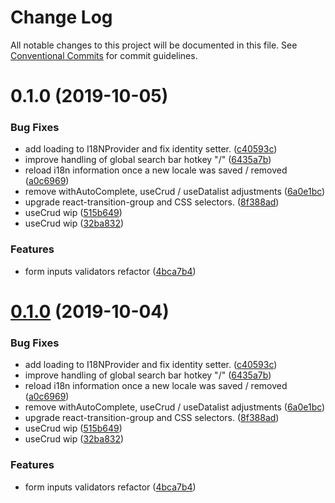 # Change Log

All notable changes to this project will be documented in this file.
See [Conventional Commits](https://conventionalcommits.org) for commit guidelines.

<a name="0.1.0"></a>
# 0.1.0 (2019-10-05)


### Bug Fixes

* add loading to I18NProvider and fix identity setter. ([c40593c](https://github.com/webiny/webiny-js/commit/c40593c))
* improve handling of global search bar hotkey "/" ([6435a7b](https://github.com/webiny/webiny-js/commit/6435a7b))
* reload i18n information once a new locale was saved / removed ([a0c6969](https://github.com/webiny/webiny-js/commit/a0c6969))
* remove withAutoComplete, useCrud / useDatalist adjustments ([6a0e1bc](https://github.com/webiny/webiny-js/commit/6a0e1bc))
* upgrade react-transition-group and CSS selectors. ([8f388ad](https://github.com/webiny/webiny-js/commit/8f388ad))
* useCrud wip ([515b649](https://github.com/webiny/webiny-js/commit/515b649))
* useCrud wip ([32ba832](https://github.com/webiny/webiny-js/commit/32ba832))


### Features

* form inputs validators refactor ([4bca7b4](https://github.com/webiny/webiny-js/commit/4bca7b4))





<a name="0.1.0"></a>
# [0.1.0](https://github.com/webiny/webiny-js/compare/@webiny/app-i18n@1.0.0-next.1...@webiny/app-i18n@0.1.0) (2019-10-04)


### Bug Fixes

* add loading to I18NProvider and fix identity setter. ([c40593c](https://github.com/webiny/webiny-js/commit/c40593c))
* improve handling of global search bar hotkey "/" ([6435a7b](https://github.com/webiny/webiny-js/commit/6435a7b))
* reload i18n information once a new locale was saved / removed ([a0c6969](https://github.com/webiny/webiny-js/commit/a0c6969))
* remove withAutoComplete, useCrud / useDatalist adjustments ([6a0e1bc](https://github.com/webiny/webiny-js/commit/6a0e1bc))
* upgrade react-transition-group and CSS selectors. ([8f388ad](https://github.com/webiny/webiny-js/commit/8f388ad))
* useCrud wip ([515b649](https://github.com/webiny/webiny-js/commit/515b649))
* useCrud wip ([32ba832](https://github.com/webiny/webiny-js/commit/32ba832))


### Features

* form inputs validators refactor ([4bca7b4](https://github.com/webiny/webiny-js/commit/4bca7b4))
